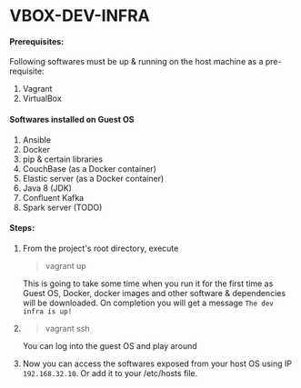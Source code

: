 # VBOX-DEV-INFRA

#### Prerequisites:
Following softwares must be up & running on the host machine as a pre-requisite:
1. Vagrant
2. VirtualBox

#### Softwares installed on Guest OS
1. Ansible
2. Docker
3. pip & certain libraries
4. CouchBase (as a Docker container)
5. Elastic server (as a Docker container)
6. Java 8 (JDK)
7. Confluent Kafka
8. Spark server (TODO)

#### Steps:
1. From the project's root directory, execute 
    > vagrant up
    
    This is going to take some time when you run it for the first time as Guest OS, Docker, docker images and other software & dependencies will be downloaded.
    On completion you will get a message ```The dev infra is up!```

2. > vagrant ssh

    You can log into the guest OS and play around
    
3. Now you can access the softwares exposed from your host OS using IP ```192.168.32.10```. 
   Or add it to your /etc/hosts file.



